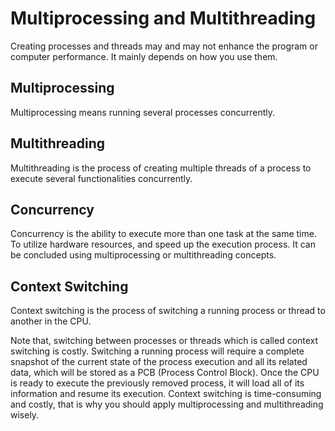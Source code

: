 # Multiprocessing and Multithreading
Creating processes and threads may and may not enhance the program or computer performance. It mainly depends on how you use them.

## Multiprocessing
Multiprocessing means running several processes concurrently.

## Multithreading
Multithreading is the process of creating multiple threads of a process to execute several functionalities concurrently.

## Concurrency 
Concurrency is the ability to execute more than one task at the same time. To utilize hardware resources, and speed up the execution process. It can be concluded using multiprocessing or multithreading concepts.

## Context Switching
Context switching is the process of switching a running process or thread to another in the CPU.

Note that, switching between processes or threads which is called context switching is costly. Switching a running process will require a complete snapshot of the current state of the process execution and all its related data, which will be stored as a PCB (Process Control Block). Once the CPU is ready to execute the previously removed process, it will load all of its information and resume its execution. Context switching is time-consuming and costly, that is why you should apply multiprocessing and multithreading wisely.
